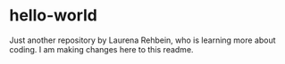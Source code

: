 # hello-world
Just another repository by Laurena Rehbein, who is learning more about coding. I am making changes here to this readme. 
